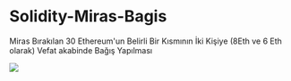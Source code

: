# Solidity-Miras-Bagis
Miras Bırakılan 30 Ethereum'un Belirli Bir Kısmının İki Kişiye (8Eth ve 6 Eth olarak) Vefat akabinde Bağış Yapılması

![](https://i.ibb.co/VYwT60h/Screen-Shot-2021-10-01-at-10-11-21.png)
